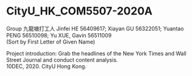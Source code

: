 # CityU_HK_COM5507-2020A
Group 九龍塘打工人
Jinfei HE 56409617; Xiayan GU 56322051; Yuantao PENG 56510098; Yu XUE, Gavin 56511009<br>
(Sort by First Letter of Given Name)

Project introduction: Grab the headlines of the New York Times and Wall Street Journal and conduct content analysis.
<br>10DEC, 2020. CityU Hong Kong.
